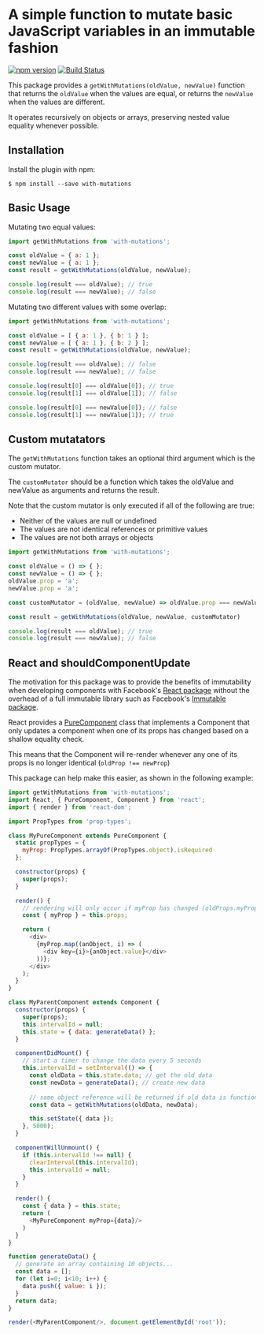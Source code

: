 A simple function to mutate basic JavaScript variables in an immutable fashion
========================================
[![npm version](https://badge.fury.io/js/with-mutations.svg)](https://badge.fury.io/js/with-mutations) [![Build Status](https://travis-ci.org/jharris4/with-mutations.svg?branch=master)](https://travis-ci.org/jharris4/with-mutations)

This package provides a `getWithMutations(oldValue, newValue)` function that returns the `oldValue` when the values are equal, or returns the `newValue` when the values are different.

It operates recursively on objects or arrays, preserving nested value equality whenever possible.


Installation
------------
Install the plugin with npm:
```shell
$ npm install --save with-mutations
```


Basic Usage
-----------
Mutating two equal values:

```javascript
import getWithMutations from 'with-mutations';

const oldValue = { a: 1 };
const newValue = { a: 1 };
const result = getWithMutations(oldValue, newValue);

console.log(result === oldValue); // true
console.log(result === newValue); // false
```

Mutating two different values with some overlap:

```javascript
import getWithMutations from 'with-mutations';

const oldValue = [ { a: 1 }, { b: 1 } ];
const newValue = [ { a: 1 }, { b: 2 } ];
const result = getWithMutations(oldValue, newValue);

console.log(result === oldValue); // false
console.log(result === newValue); // false

console.log(result[0] === oldValue[0]); // true
console.log(result[1] === oldValue[1]); // false

console.log(result[0] === newValue[0]); // false
console.log(result[1] === newValue[1]); // true
```

Custom mutatators
-----------

The `getWithMutations` function takes an optional third argument which is the custom mutator.

The `customMutator` should be a function which takes the oldValue and newValue as arguments and returns the result.

Note that the custom mutator is only executed if all of the following are true:
- Neither of the values are null or undefined
- The values are not identical references or primitive values
- The values are not both arrays or objects

```javascript
import getWithMutations from 'with-mutations';

const oldValue = () => { };
const newValue = () => { };
oldValue.prop = 'a';
newValue.prop = 'a';

const customMutator = (oldValue, newValue) => oldValue.prop === newValue.prop ? oldValue : newValue;

const result = getWithMutations(oldValue, newValue, customMutator)

console.log(result === oldValue); // true
console.log(result === newValue); // false
```


React and shouldComponentUpdate
-----------

The motivation for this package was to provide the benefits of immutability when developing components with Facebook's [React package](https://github.com/facebook/react) without the overhead of a full immutable library such as Facebook's [Immutable package](https://github.com/facebook/immutable-js).

React provides a [PureComponent](https://facebook.github.io/react/docs/react-api.html#react.purecomponent) class that implements a Component that only updates a component when one of its props has changed based on a shallow equality check.

This means that the Component will re-render whenever any one of its props is no longer identical (`oldProp !== newProp`)

This package can help make this easier, as shown in the following example:

```javascript
import getWithMutations from 'with-mutations';
import React, { PureComponent, Component } from 'react';
import { render } from 'react-dom';

import PropTypes from 'prop-types';

class MyPureComponent extends PureComponent {
  static propTypes = {
    myProp: PropTypes.arrayOf(PropTypes.object).isRequired
  };

  constructor(props) {
    super(props);
  }

  render() {
    // rendering will only occur if myProp has changed (oldProps.myProp !== newProps.myProp)
    const { myProp } = this.props;

    return (
      <div>
        {myProp.map((anObject, i) => (
          <div key={i}>{anObject.value}</div>
        ))};
      </div>
    );
  }
}

class MyParentComponent extends Component {
  constructor(props) {
    super(props);
    this.intervalId = null;
    this.state = { data: generateData() };
  }

  componentDidMount() {
    // start a timer to change the data every 5 seconds
    this.intervalId = setInterval(() => {
      const oldData = this.state.data; // get the old data
      const newData = generateData(); // create new data
      
      // same object reference will be returned if old data is functionally equal to the new data
      const data = getWithMutations(oldData, newData);

      this.setState({ data });
    }, 5000);
  }

  componentWillUnmount() {
    if (this.intervalId !== null) {
      clearInterval(this.intervalId);
      this.intervalId = null;
    }
  }

  render() {
    const { data } = this.state;
    return (
      <MyPureComponent myProp={data}/>
    )
  }
}

function generateData() {
  // generate an array containing 10 objects...
  const data = [];
  for (let i=0; i<10; i++) {
    data.push({ value: i });
  }
  return data;
}

render(<MyParentComponent/>, document.getElementById('root'));

```